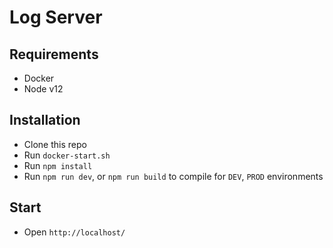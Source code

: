 # Log Server

## Requirements
- Docker
- Node v12

## Installation
- Clone this repo
- Run `docker-start.sh`
- Run `npm install`
- Run `npm run dev`, or `npm run build` to compile for `DEV`, `PROD` environments

## Start
- Open `http://localhost/`

